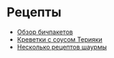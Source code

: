 # Рецепты
 - [Обзор бичпакетов](./ramens_review)
 - [Креветки с соусом Терияки](./alco-teriyaki-shrimp)
 - [Несколько рецептов шаурмы](./shawarma)
